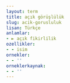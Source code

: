```yaml
---
layout: term
title: açık görüşlülük
slug: acik-gorusluluk
lisan: Türkçe
anlamlar:
- ► açık fikirlilik
ozellikler:
- - isim
ornekler:
- - ''
orneklerkaynak:
- - ''
---
```

